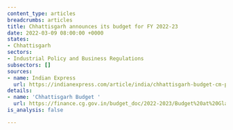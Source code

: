 ```yaml
---
content_type: articles
breadcrumbs: articles
title: Chhattisgarh announces its budget for FY 2022-23
date: 2022-03-09 08:00:00 +0000
states:
- Chhattisgarh
sectors:
- Industrial Policy and Business Regulations
subsectors: []
sources:
- name: Indian Express
  url: https://indianexpress.com/article/india/chhattisgarh-budget-cm-proposes-to-restore-old-pension-scheme-raise-mla-fund-to-rs-4-crore-7809766/
details:
- name: 'Chhattisgarh Budget '
  url: https://finance.cg.gov.in/budget_doc/2022-2023/Budget%20at%20Glance/1-Summary.pdf
is_analysis: false

---
```

